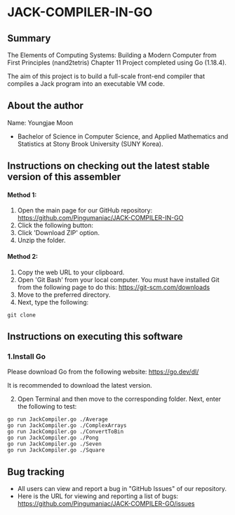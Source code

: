 # JACK-COMPILER-IN-GO

## Summary
The Elements of Computing Systems: Building a Modern Computer from First Principles (nand2tetris) Chapter 11 Project completed using Go (1.18.4).

The aim of this project is to build a full-scale front-end compiler that compiles a Jack program into an executable VM code.

## About the author

Name: Youngjae Moon
* Bachelor of Science in Computer Science, and Applied Mathematics and Statistics at Stony Brook University (SUNY Korea).

## Instructions on checking out the latest stable version of this assembler

#### Method 1:
1. Open the main page for our GitHub repository: https://github.com/Pingumaniac/JACK-COMPILER-IN-GO
2. Click the following button: <img src = "https://user-images.githubusercontent.com/63883314/115416097-69ade280-a232-11eb-8401-8c41362ab4c2.png" width="44" height="14">
3. Click 'Download ZIP' option.
4. Unzip the folder.

#### Method 2:
1.  Copy the web URL to your clipboard.
2.  Open 'Git Bash' from your local computer. You must have installed Git from the following page to do this: https://git-scm.com/downloads
3.  Move to the preferred directory.
4.  Next, type the following:
```
git clone
```

## Instructions on executing this software

### 1.Install Go

Please download Go from the following website: https://go.dev/dl/

It is recommended to download the latest version.

2. Open Terminal and then move to the corresponding folder. Next, enter the following to test:
```
go run JackCompiler.go ./Average
go run JackCompiler.go ./ComplexArrays
go run JackCompiler.go ./ConvertToBin
go run JackCompiler.go ./Pong
go run JackCompiler.go ./Seven
go run JackCompiler.go ./Square
```

## Bug tracking

* All users can view and report a bug in "GitHub Issues" of our repository. 
* Here is the URL for viewing and reporting a list of bugs: https://github.com/Pingumaniac/JACK-COMPILER-GO/issues
